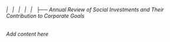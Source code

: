 ###### |   |   |   |   |   ├── Annual Review of Social Investments and Their Contribution to Corporate Goals

*Add content here*